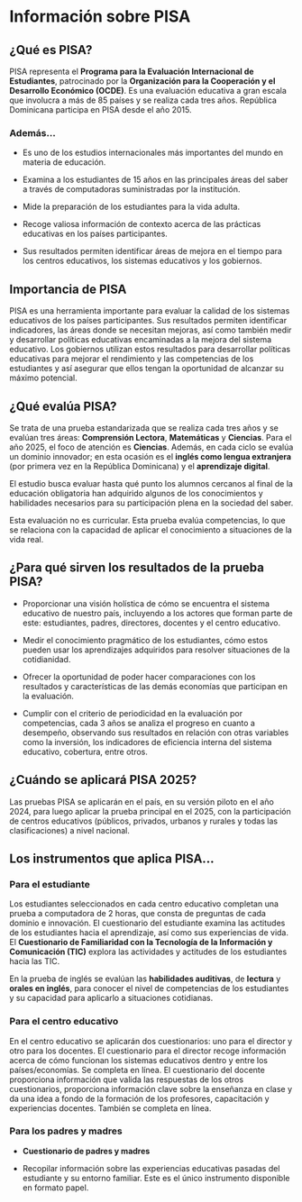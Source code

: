 # Información sobre PISA 
 

## ¿Qué es PISA? 
 

PISA representa el **Programa para la Evaluación Internacional de Estudiantes**, patrocinado por la **Organización para la Cooperación y el Desarrollo Económico (OCDE)**. Es una evaluación educativa a gran escala que involucra a más de 85 países y se realiza cada tres años. República Dominicana participa en PISA desde el año 2015. 
 

### Además... 
 

- Es uno de los estudios internacionales más importantes del mundo en materia de educación. 

- Examina a los estudiantes de 15 años en las principales áreas del saber a través de computadoras suministradas por la institución. 

- Mide la preparación de los estudiantes para la vida adulta. 

- Recoge valiosa información de contexto acerca de las prácticas educativas en los países participantes. 

- Sus resultados permiten identificar áreas de mejora en el tiempo para los centros educativos, los sistemas educativos y los gobiernos. 
 

## Importancia de PISA 
 

PISA es una herramienta importante para evaluar la calidad de los sistemas educativos de los países participantes. Sus resultados permiten identificar indicadores, las áreas donde se necesitan mejoras, así como también medir y desarrollar políticas educativas encaminadas a la mejora del sistema educativo. Los gobiernos utilizan estos resultados para desarrollar políticas educativas para mejorar el rendimiento y las competencias de los estudiantes y así asegurar que ellos tengan la oportunidad de alcanzar su máximo potencial.
 

## ¿Qué evalúa PISA? 
 

Se trata de una prueba estandarizada que se realiza cada tres años y se evalúan tres áreas: **Comprensión Lectora**, **Matemáticas** y **Ciencias**. Para el año 2025, el foco de atención es **Ciencias**. Además, en cada ciclo se evalúa un dominio innovador; en esta ocasión es el **inglés como lengua extranjera** (por primera vez en la República Dominicana) y el **aprendizaje digital**. 
 

El estudio busca evaluar hasta qué punto los alumnos cercanos al final de la educación obligatoria han adquirido algunos de los conocimientos y habilidades necesarios para su participación plena en la sociedad del saber. 
 

Esta evaluación no es curricular. Esta prueba evalúa competencias, lo que se relaciona con la capacidad de aplicar el conocimiento a situaciones de la vida real. 
 

## ¿Para qué sirven los resultados de la prueba PISA? 
 

- Proporcionar una visión holística de cómo se encuentra el sistema educativo de nuestro país, incluyendo a los actores que forman parte de este: estudiantes, padres, directores, docentes y el centro educativo. 

- Medir el conocimiento pragmático de los estudiantes, cómo estos pueden usar los aprendizajes adquiridos para resolver situaciones de la cotidianidad. 

- Ofrecer la oportunidad de poder hacer comparaciones con los resultados y características de las demás economías que participan en la evaluación. 

- Cumplir con el criterio de periodicidad en la evaluación por competencias, cada 3 años se analiza el progreso en cuanto a desempeño, observando sus resultados en relación con otras variables como la inversión, los indicadores de eficiencia interna del sistema educativo, cobertura, entre otros. 
 

## ¿Cuándo se aplicará PISA 2025? 
 

Las pruebas PISA se aplicarán en el país, en su versión piloto en el año 2024, para luego aplicar la prueba principal en el 2025, con la participación de centros educativos (públicos, privados, urbanos y rurales y todas las clasificaciones) a nivel nacional. 
 

## Los instrumentos que aplica PISA... 
 

### Para el estudiante 
 

Los estudiantes seleccionados en cada centro educativo completan una prueba a computadora de 2 horas, que consta de preguntas de cada dominio e innovación. El cuestionario del estudiante examina las actitudes de los estudiantes hacia el aprendizaje, así como sus experiencias de vida. El **Cuestionario de Familiaridad con la Tecnología de la Información y Comunicación (TIC)** explora las actividades y actitudes de los estudiantes hacia las TIC. 
 

En la prueba de inglés se evalúan las **habilidades auditivas**, de **lectura** y **orales en inglés**, para conocer el nivel de competencias de los estudiantes y su capacidad para aplicarlo a situaciones cotidianas. 
 

### Para el centro educativo 
 

En el centro educativo se aplicarán dos cuestionarios: uno para el director y otro para los docentes. El cuestionario para el director recoge información acerca de cómo funcionan los sistemas educativos dentro y entre los países/economías. Se completa en línea. El cuestionario del docente proporciona información que valida las respuestas de los otros cuestionarios, proporciona información clave sobre la enseñanza en clase y da una idea a fondo de la formación de los profesores, capacitación y experiencias docentes. También se completa en línea. 
 

### Para los padres y madres 
 

- **Cuestionario de padres y madres** 

- Recopilar información sobre las experiencias educativas pasadas del estudiante y su entorno familiar. Este es el único instrumento disponible en formato papel. 
